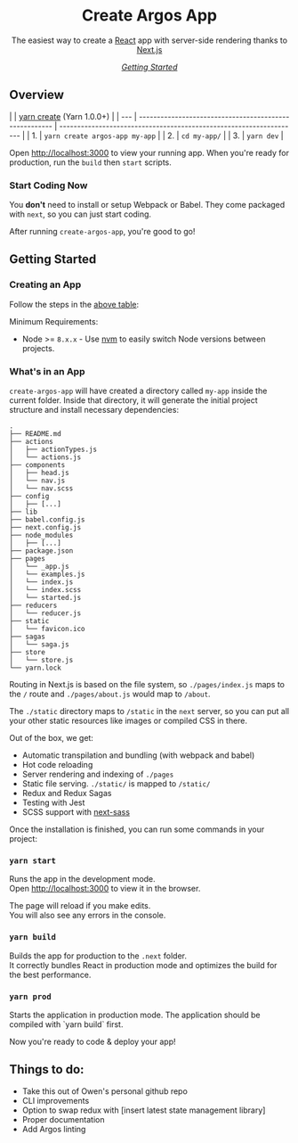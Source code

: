 <h1 align="center">Create Argos App</h1>

<!-- description -->
<p align="center">
The easiest way to create a <a href="https://facebook.github.io/react">React</a> app with server-side rendering thanks to <a href="https://github.com/zeit/next.js">Next.js</a>
</p>

<!-- toc -->
<p align="center">
    <em>
      <a href="#getting-started">Getting Started</a>
    </em>
</p>

## Overview

|     | [yarn create](https://yarnpkg.com/en/docs/cli/create) (Yarn 1.0.0+) |
| --- | ------------------------------------------------------ | ------------------------------------------------------------------- |
| 1.  | `yarn create argos-app my-app`                                       |
| 2.  | `cd my-app/`                                                        |
| 3.  | `yarn dev`                                                          |

Open [http://localhost:3000](http://localhost:3000) to view your running app.
When you're ready for production, run the `build` then `start` scripts.

### Start Coding Now

You **don't** need to install or setup Webpack or Babel.
They come packaged with `next`, so you can just start coding.

After running `create-argos-app`, you're good to go!

## Getting Started

### Creating an App

Follow the steps in the [above table](#overview):

Minimum Requirements:

- Node >= `8.x.x` - Use [nvm](https://github.com/creationix/nvm#usage) to easily switch Node versions between projects.

### What's in an App

`create-argos-app` will have created a directory called `my-app` inside the current folder. Inside that directory, it will generate the initial project structure and install necessary dependencies:

```
.
├── README.md
├── actions
│   ├── actionTypes.js
│   └── actions.js
├── components
│   ├── head.js
│   └── nav.js
│   └── nav.scss
├── config
│   ├── [...]
├── lib
├── babel.config.js
├── next.config.js
├── node_modules
│   ├── [...]
├── package.json
├── pages
│   └── _app.js
│   └── examples.js
│   └── index.js
│   └── index.scss
│   └── started.js
├── reducers
│   └── reducer.js
├── static
│   └── favicon.ico
├── sagas
│   └── saga.js
├── store
│   └── store.js
└── yarn.lock
```

Routing in Next.js is based on the file system, so `./pages/index.js` maps to the `/` route and
`./pages/about.js` would map to `/about`.

The `./static` directory maps to `/static` in the `next` server, so you can put all your
other static resources like images or compiled CSS in there.

Out of the box, we get:

- Automatic transpilation and bundling (with webpack and babel)
- Hot code reloading
- Server rendering and indexing of `./pages`
- Static file serving. `./static/` is mapped to `/static/`
- Redux and Redux Sagas
- Testing with Jest
- SCSS support with [next-sass](https://github.com/zeit/next-plugins/tree/master/packages/next-sass)

Once the installation is finished, you can run some commands in your project:

### `yarn start`

Runs the app in the development mode.<br>
Open [http://localhost:3000](http://localhost:3000) to view it in the browser.

The page will reload if you make edits.<br>
You will also see any errors in the console.

### `yarn build`

Builds the app for production to the `.next` folder.<br>
It correctly bundles React in production mode and optimizes the build for the best performance.

### `yarn prod`

Starts the application in production mode.
The application should be compiled with \`yarn build\` first.

Now you're ready to code & deploy your app!

## Things to do:

- Take this out of Owen's personal github repo
- CLI improvements
- Option to swap redux with [insert latest state management library]
- Proper documentation
- Add Argos linting 
